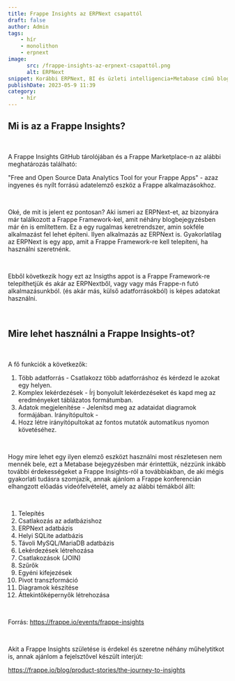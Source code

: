 ```yaml
---
title: Frappe Insights az ERPNext csapattól
draft: false
author: Admin
tags:
    - hír
    - monolithon
    - erpnext
image:
      src: /frappe-insights-az-erpnext-csapattól.png
      alt: ERPNext
snippet: Korábbi ERPNext, BI és üzleti intelligencia+Metabase című blogbejegyzésben direkt nem említettem, hogy a Frappe csapatnak is van hasonló megoldása, mert ezt a külön bejegyzést terveztem neki.
publishDate: 2023-05-9 11:39
category:
    - hír
---
```


<h2>Mi is az a Frappe Insights?</h2><p><br></p><p>A Frappe Insights GitHub tárolójában és a Frappe Marketplace-n az alábbi meghatározás található:</p><p>"Free and Open Source Data Analytics Tool for your Frappe Apps" - azaz ingyenes és nyílt forrású adatelemző eszköz a Frappe alkalmazásokhoz.</p><p><br></p><p>Oké, de mit is jelent ez pontosan? Aki ismeri az ERPNext-et, az bizonyára már találkozott a Frappe Framework-kel, amit néhány blogbejegyzésben már én is említettem. Ez a egy rugalmas keretrendszer, amin sokféle alkalmazást fel lehet építeni. Ilyen alkalmazás az ERPNext is. Gyakorlatilag az ERPNext is egy app, amit a Frappe Framework-re kell telepíteni, ha használni szeretnénk.</p><p><br></p><p>Ebből következik hogy ezt az Insigths appot is a Frappe Framework-re telepíthetjük és akár az ERPNextből, vagy vagy más Frappe-n futó alkalmazásunkból. (és akár más, külső adatforrásokból) is képes adatokat használni.</p><p><br></p><h2>Mire lehet használni a Frappe Insights-ot?</h2><p><br></p><p>A fő funkciók a következők:</p><ol><li data-list="bullet"><span class="ql-ui" contenteditable="false"></span>Több adatforrás - Csatlakozz több adatforráshoz és kérdezd le azokat egy helyen.</li><li data-list="bullet"><span class="ql-ui" contenteditable="false"></span>Komplex lekérdezések - Írj bonyolult lekérdezéseket és kapd meg az eredményeket táblázatos formátumban.</li><li data-list="bullet"><span class="ql-ui" contenteditable="false"></span>Adatok megjelenítése - Jelenítsd meg az adataidat diagramok formájában. Irányítópultok -</li><li data-list="bullet"><span class="ql-ui" contenteditable="false"></span>Hozz létre irányítópultokat az fontos mutatók automatikus nyomon követéséhez.</li></ol><p><br></p><p>Hogy mire lehet egy ilyen elemző eszközt használni most részletesen nem mennék bele, ezt a Metabase bejegyzésben már érintettük, nézzünk inkább további érdekességeket a Frappe Insights-ról a továbbiakban, de aki mégis gyakorlati tudásra szomjazik, annak ajánlom a Frappe konferencián elhangzott előadás videófelvételét, amely az alábbi témákból állt:</p><p><br></p><ol><li data-list="bullet"><span class="ql-ui" contenteditable="false"></span>Telepítés</li><li data-list="bullet"><span class="ql-ui" contenteditable="false"></span>Csatlakozás az adatbázishoz</li><li data-list="bullet"><span class="ql-ui" contenteditable="false"></span>ERPNext adatbázis</li><li data-list="bullet"><span class="ql-ui" contenteditable="false"></span>Helyi SQLite adatbázis</li><li data-list="bullet"><span class="ql-ui" contenteditable="false"></span>Távoli MySQL/MariaDB adatbázis</li><li data-list="bullet"><span class="ql-ui" contenteditable="false"></span>Lekérdezések létrehozása</li><li data-list="bullet"><span class="ql-ui" contenteditable="false"></span>Csatlakozások (JOIN)</li><li data-list="bullet"><span class="ql-ui" contenteditable="false"></span>Szűrők</li><li data-list="bullet"><span class="ql-ui" contenteditable="false"></span>Egyéni kifejezések</li><li data-list="bullet"><span class="ql-ui" contenteditable="false"></span>Pivot transzformáció</li><li data-list="bullet"><span class="ql-ui" contenteditable="false"></span>Diagramok készítése</li><li data-list="bullet"><span class="ql-ui" contenteditable="false"></span>Áttekintőképernyők létrehozása</li></ol><p><br></p><p>Forrás: <a href="https://frappe.io/events/frappe-insights" rel="noopener noreferrer">https://frappe.io/events/frappe-insights</a></p><p><br></p><p>Akit a Frappe Insights születése is érdekel és szeretne néhány műhelytitkot is, annak ajánlom a fejelsztővel készült interjút:</p><p><a href="https://frappe.io/blog/product-stories/the-journey-to-insights" rel="noopener noreferrer">https://frappe.io/blog/product-stories/the-journey-to-insights</a> </p>



